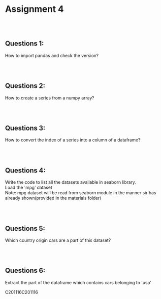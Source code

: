 # Assignment 4

<br><br>
## Questions 1:
How to import pandas and check the version?

<br><br>
## Questions 2:
How to create a series from a numpy array?

<br><br>
## Questions 3:
How to convert the index of a series into a column of a dataframe?

<br><br>
## Questions 4:
Write the code to list all the datasets available in seaborn library. <br>
Load the 'mpg' dataset <br>
Note: mpg dataset will be read from seaborn module in the manner sir has already shown(provided in the materials folder)

<br><br>
## Questions 5:
Which country origin cars are a part of this dataset?

<br><br>
## Questions 6:
Extract the part of the dataframe which contains cars belonging to 'usa'

C201116C201116
